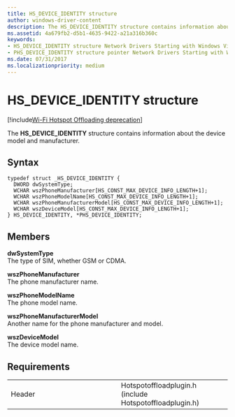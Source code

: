 ```yaml
---
title: HS_DEVICE_IDENTITY structure
author: windows-driver-content
description: The HS_DEVICE_IDENTITY structure contains information about the device model and manufacturer.
ms.assetid: 4a679fb2-d5b1-4635-9422-a21a316b360c
keywords: 
- HS_DEVICE_IDENTITY structure Network Drivers Starting with Windows Vista
- PHS_DEVICE_IDENTITY structure pointer Network Drivers Starting with Windows Vista
ms.date: 07/31/2017 
ms.localizationpriority: medium
---
```


# HS\_DEVICE\_IDENTITY structure

[!include[Wi-Fi Hotspot Offloading deprecation](wi-fi-hotspot-offloading-deprecation.md)]


The **HS\_DEVICE\_IDENTITY** structure contains information about the device model and manufacturer.

Syntax
------

```ManagedCPlusPlus
typedef struct _HS_DEVICE_IDENTITY {
  DWORD dwSystemType;
  WCHAR wszPhoneManufacturer[HS_CONST_MAX_DEVICE_INFO_LENGTH+1];
  WCHAR wszPhoneModelName[HS_CONST_MAX_DEVICE_INFO_LENGTH+1];
  WCHAR wszPhoneManufacturerModel[HS_CONST_MAX_DEVICE_INFO_LENGTH+1];
  WCHAR wszDeviceModel[HS_CONST_MAX_DEVICE_INFO_LENGTH+1];
} HS_DEVICE_IDENTITY, *PHS_DEVICE_IDENTITY;
```

Members
-------

**dwSystemType**  
The type of SIM, whether GSM or CDMA.

**wszPhoneManufacturer**  
The phone manufacturer name.

**wszPhoneModelName**  
The phone model name.

**wszPhoneManufacturerModel**  
Another name for the phone manufacturer and model.

**wszDeviceModel**  
The device model name.

Requirements
------------

<table>
<colgroup>
<col width="50%" />
<col width="50%" />
</colgroup>
<tbody>
<tr class="odd">
<td><p>Header</p></td>
<td>Hotspotoffloadplugin.h (include Hotspotoffloadplugin.h)</td>
</tr>
</tbody>
</table>

 

 





